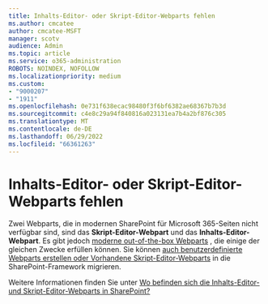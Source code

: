 ```yaml
---
title: Inhalts-Editor- oder Skript-Editor-Webparts fehlen
ms.author: cmcatee
author: cmcatee-MSFT
manager: scotv
audience: Admin
ms.topic: article
ms.service: o365-administration
ROBOTS: NOINDEX, NOFOLLOW
ms.localizationpriority: medium
ms.custom:
- "9000207"
- "1911"
ms.openlocfilehash: 0e731f638ecac98480f3f6bf6382ae68367b7b3d
ms.sourcegitcommit: c4e8c29a94f840816a023131ea7b4a2bf876c305
ms.translationtype: MT
ms.contentlocale: de-DE
ms.lasthandoff: 06/29/2022
ms.locfileid: "66361263"
---
```

# <a name="content-editor-or-script-editor-web-parts-are-missing"></a>Inhalts-Editor- oder Skript-Editor-Webparts fehlen

Zwei Webparts, die in modernen SharePoint für Microsoft 365-Seiten nicht verfügbar sind, sind das **Skript-Editor-Webpart** und das **Inhalts-Editor-Webpart**. Es gibt jedoch [moderne out-of-the-box Webparts](https://support.microsoft.com/office/ed6cc9ce-8b2a-480c-a655-1b9d7615cdbd#bkmk_outofbox) , die einige der gleichen Zwecke erfüllen können. Sie können [auch benutzerdefinierte Webparts erstellen oder Vorhandene Skript-Editor-Webparts](https://support.microsoft.com/office/ed6cc9ce-8b2a-480c-a655-1b9d7615cdbd#bkmk_custom) in die SharePoint-Framework migrieren.  

Weitere Informationen finden Sie unter [Wo befinden sich die Inhalts-Editor- und Skript-Editor-Webparts in SharePoint?](https://support.microsoft.com/office/ed6cc9ce-8b2a-480c-a655-1b9d7615cdbd)
